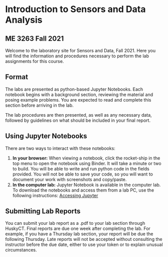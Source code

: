 # Introduction to Sensors and Data Analysis
## ME 3263 Fall 2021

Welcome to the laboratory site for Sensors and Data, Fall 2021. Here you will find the information and procedures necessary to perform the lab assignments for this course.

## Format

The labs are presented as python-based Jupyter Notebooks. Each notebook begins with a background section, reviewing the material and posing example problems. You are expected to read and complete this section before arriving in the lab.

The lab procedures are then presented, as well as any necessary data, followed by guidelines on what should be included in your final report.

## Using Jupyter Notebooks

There are two ways to interact with these notebooks:

1. __In your browser:__ When viewing a notebook, click the rocket-ship in the top menu to open the notebook using Binder. It will take a minute or two to build. You will be able to write and run python code in the fields provided. You will not be able to save your code, so you will want to document your work with screenshots and copy/paste.
1. __In the computer lab:__ Jupyter Notebook is available in the computer lab. To download the notebooks and access them from a lab PC, use the following instructions: [Accessing Jupyter](./Access_Jupyter.pdf)

## Submitting Lab Reports

You can submit your lab report as a .pdf to your lab section through HuskyCT. Final reports are due one week after completing the lab. For example, if you have a Thursday lab section, your report will be due the following Thursday. Late reports will not be accepted without consulting the instructor before the due date, either to use your token or to explain unusual circumstances.